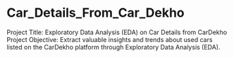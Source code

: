 # Car_Details_From_Car_Dekho
Project Title: Exploratory Data Analysis (EDA) on Car Details from CarDekho  Project Objective: Extract valuable insights and trends about used cars listed on the CarDekho platform through Exploratory Data Analysis (EDA). 
